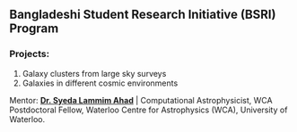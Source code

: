 ## Bangladeshi Student Research Initiative (BSRI) Program
### Projects: 
1. Galaxy clusters from large sky surveys
2. Galaxies in different cosmic environments

Mentor: [**Dr. Syeda Lammim Ahad**](https://www.lammimahad.com/home) | Computational Astrophysicist, WCA Postdoctoral Fellow, Waterloo Centre for Astrophysics (WCA), University of Waterloo. 
